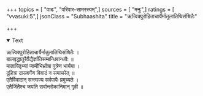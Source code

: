 +++
topics = [ "वादः", "परिवार-सामरस्यम्",]
sources = [ "मनुः",]
ratings = [ "vvasuki:5",]
jsonClass = "Subhaashita"
title = "ऋत्विक्पुरोहिताचार्यैर्मातुलातिथिसंश्रितैः"

+++

<details open><summary>Text</summary>

ऋत्विक्पुरोहिताचार्यैर्मातुलातिथिसंश्रितैः ।  
बालवृद्धातुरैर्वैद्यैर्ज्ञातिसम्बन्धिबान्धवैः ॥  
मातापितृभ्यां जामीभिर्भ्रात्रा पुत्रेण भार्यया ।  
दुहित्रा दासवर्गेण विवादं न समाचरेत् ॥  
एतैर्विवादान् सन्त्यज्य सर्वपापैः प्रमुच्यते ।  
एतैर्जितैश्च जयति सर्वान्लोकानिमान् गृही ॥
</details>
